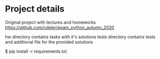 # Project details

Original project with lectures and homeworks
https://github.com/cdeler/epam_python_autumn_2020

hw directory contains tasks with it's solutions
tests directory contains tests and additional file for the provided solutions

$ pip install -r requirements.txt
